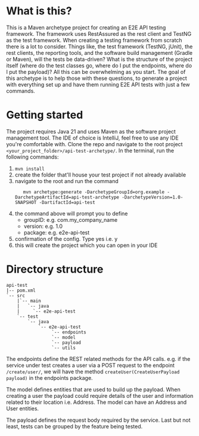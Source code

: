 # What is this?
This is a Maven archetype project for creating an E2E API testing framework. The framework uses RestAssured as the rest client and TestNG as the test framework. When creating a testing framework from scratch there is a lot to consider. Things like, the test framework (TestNG, jUnit), the rest clients, the reporting tools, and the software build management (Gradle or Maven), will the tests be data-driven? What is the structure of the project itself (where do the test classes go, where do I put the endpoints, where do I put the payload)? All this can be overwhelming as you start. The goal of this archetype is to help those with these questions, to generate a project with everything set up and have them running E2E API tests with just a few commands.
# Getting started
The project requires Java 21 and uses Maven as the software project management tool. The IDE of choice is IntelliJ, feel free to use any IDE you're comfortable with.
Clone the repo and navigate to the root project `<your_project_folder>/api-test-archetype/`. In the terminal, run the following commands:
1. `mvn install`
2. create the folder that'll house your test project if not already available
3. navigate to the root and run the command
      ```
         mvn archetype:generate -DarchetypeGroupId=org.example -DarchetypeArtifactId=api-test-archetype -DarchetypeVersion=1.0-SNAPSHOT -DartifactId=api-test  
      ```    
4. the command above will prompt you to define
      - groupID: e.g. com.my_company_name
      - version: e.g. 1.0
      - package: e.g. e2e-api-test
5. confirmation of the config. Type yes i.e. y
6. this will create the project which you can open in your IDE

# Directory structure
```
api-test
|-- pom.xml
`-- src
    |`-- main
    |   `-- java
    |     `-- e2e-api-test
    `-- test
        `-- java
            `-- e2e-api-test
                 `-- endpoints
                 `-- model
                 `-- payload
                 `-- utils
```
The endpoints define the REST related methods for the API calls. e.g. if the service under test
creates a user via a POST request to the endpoint `/create/user/`, we will have the method `createUser(CreateUserPayload payload)`
in the endpoints package. 

The model defines entities that are used to build up the payload. When 
creating a user the payload could require details of the user and information related to their location i.e.
Address. The model can have an Address and User entities.

The payload defines the request body required by the service. Last but not least, tests can be grouped by the feature being tested.